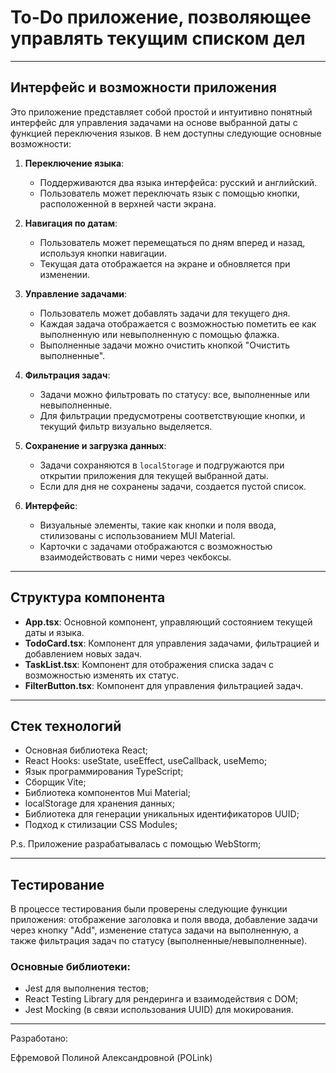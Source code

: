 # To-Do приложение, позволяющее управлять текущим списком дел

---
## Интерфейс и возможности приложения
Это приложение представляет собой простой и интуитивно понятный интерфейс для управления задачами на основе выбранной даты с функцией переключения языков. В нем доступны следующие основные возможности:

1. **Переключение языка**:
    - Поддерживаются два языка интерфейса: русский и английский.
    - Пользователь может переключать язык с помощью кнопки, расположенной в верхней части экрана.

2. **Навигация по датам**:
    - Пользователь может перемещаться по дням вперед и назад, используя кнопки навигации.
    - Текущая дата отображается на экране и обновляется при изменении.

3. **Управление задачами**:
    - Пользователь может добавлять задачи для текущего дня.
    - Каждая задача отображается с возможностью пометить ее как выполненную или невыполненную с помощью флажка.
    - Выполненные задачи можно очистить кнопкой "Очистить выполненные".

4. **Фильтрация задач**:
    - Задачи можно фильтровать по статусу: все, выполненные или невыполненные.
    - Для фильтрации предусмотрены соответствующие кнопки, и текущий фильтр визуально выделяется.

5. **Сохранение и загрузка данных**:
    - Задачи сохраняются в `localStorage` и подгружаются при открытии приложения для текущей выбранной даты.
    - Если для дня не сохранены задачи, создается пустой список.

6. **Интерфейс**:
    - Визуальные элементы, такие как кнопки и поля ввода, стилизованы с использованием MUI Material.
    - Карточки с задачами отображаются с возможностью взаимодействовать с ними через чекбоксы.

---
## Структура компонента

- **App.tsx**: Основной компонент, управляющий состоянием текущей даты и языка.
- **TodoCard.tsx**: Компонент для управления задачами, фильтрацией и добавлением новых задач.
- **TaskList.tsx**: Компонент для отображения списка задач с возможностью изменять их статус.
- **FilterButton.tsx**: Компонент для управления фильтрацией задач.

---
## Стек технологий
- Основная библиотека React;
- React Hooks: useState, useEffect, useCallback, useMemo;
- Язык программирования TypeScript;
- Сборщик Vite;
- Библиотека компонентов Mui Material;
- localStorage для хранения данных;
- Библиотека для генерации уникальных идентификаторов UUID;
- Подход к стилизации CSS Modules;

P.s. Приложение разрабатывалась с помощью WebStorm;

---
## Тестирование
В процессе тестирования были проверены следующие функции приложения: отображение заголовка и поля ввода, добавление задачи через кнопку "Add", изменение статуса задачи на выполненную, а также фильтрация задач по статусу (выполненные/невыполненные).

### Основные библиотеки:
- Jest для выполнения тестов;
- React Testing Library для рендеринга и взаимодействия с DOM;
- Jest Mocking (в связи использования UUID) для мокирования.

---
Разработано: 

Ефремовой Полиной Александровной (POLink)